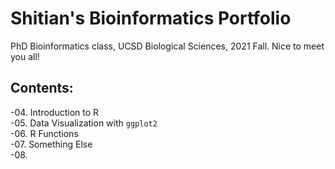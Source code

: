 # Shitian's Bioinformatics Portfolio
PhD Bioinformatics class, UCSD Biological Sciences, 2021 Fall. 
Nice to meet you all! 

## Contents: 

-04. Introduction to R  
-05. Data Visualization with `ggplot2`  
-06. R Functions  
-07. Something Else  
-08. 
